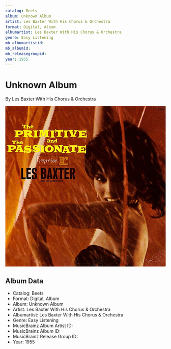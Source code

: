 ```yaml
---
catalog: Beets
album: Unknown Album
artist: Les Baxter With His Chorus & Orchestra
format: Digital, Album
albumartist: Les Baxter With His Chorus & Orchestra
genre: Easy Listening
mb_albumartistid: 
mb_albumid: 
mb_releasegroupid: 
year: 1955
---
```


# Unknown Album

By Les Baxter With His Chorus & Orchestra

![](../../assets/beetscovers/Les_Baxter_With_His_Chorus_and_Orchestra-Unknown_Album.jpg)

## Album Data

- Catalog: Beets
- Format: Digital, Album
- Album: Unknown Album
- Artist: Les Baxter With His Chorus & Orchestra
- Albumartist: Les Baxter With His Chorus & Orchestra
- Genre: Easy Listening
- MusicBrainz Album Artist ID: 
- MusicBrainz Album ID: 
- MusicBrainz Release Group ID: 
- Year: 1955

